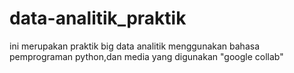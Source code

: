 # data-analitik_praktik
ini merupakan praktik big data analitik menggunakan bahasa pemprograman python,dan media yang digunakan "google collab"
